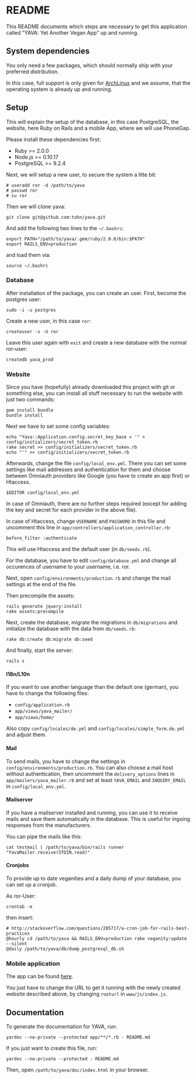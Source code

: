 # README

This README documents which steps are necessary to get this
application called "YAVA: Yet Another Vegan App" up and running.

## System dependencies

You only need a few packages, which should normally ship with your
preferred distribution.

In this case, full support is only given for
[ArchLinux][] and we assume, that the operating
system is already up and running.

## Setup

This will explain the setup of the database, in this case PostgreSQL,
the website, here Ruby on Rails and a mobile App, where we will use
PhoneGap.

Please install these dependencies first:

* Ruby >= 2.0.0
* Node.js >= 0.10.17
* PostgreSQL >= 9.2.4

Next, we will setup a new user, to secure the system a litte bit:

	# useradd ror -d /path/to/yava
	# passwd ror
	# su ror

Then we will clone yava:

	git clone git@github.com:tohn/yava.git

And add the following two lines to the <code>~/.bashrc</code>:

	export PATH="/path/to/yava/.gem/ruby/2.0.0/bin:$PATH"
	export RAILS_ENV=production

and load them via:

	source ~/.bashrc

### Database

After installation of the package, you can create an user.
First, become the postgres user:

	sudo -i -u postgres

Create a new user, in this case `ror`:

	createuser -s -U ror

Leave this user again with `exit` and create a new database with
the normal ror-user:

	createdb yava_prod

### Website

Since you have (hopefully) already downloaded this project with git or
something else, you can install all stuff necessary to run the website
with just two commands:

	gem install bundle
	bundle install

Next we have to set some config variables:

	echo "Yava::Application.config.secret_key_base = '" > config/initializers/secret_token.rb
	rake secret >> config/initializers/secret_token.rb
	echo "'" >> config/initializers/secret_token.rb

Afterwards, change the file <code>config/local_env.yml</code>.
There you can set some settings like mail addresses and authentication
for them and choose between Omniauth providers like Google (you have to
create an app first) or Htaccess.

	$EDITOR config/local_env.yml

In case of Omniauth, there are no further steps required (except for
adding the key and secret for each provider in the above file).

In case of Htaccess, change <code>USERNAME</code> and <code>PASSWORD</code>
in this file and uncomment this line in
<code>app/controllers/application_controller.rb</code>:

	before_filter :authenticate

This will use Htaccess and the default user (in <code>db/seeds.rb</code>).

For the database, you have to edit <code>config/database.yml</code>
and change all occurences of username to your username, i.e. ror.

Next, open <code>config/environments/production.rb</code> and change
the mail settings at the end of the file.

Then precompile the assets:

	rails generate jquery:install
	rake assets:precompile

Next, create the database, migrate the migrations in
<code>db/migrations</code> and initialize the database with the data
from <code>db/seeds.rb</code>:

	rake db:create db:migrate db:seed

And finally, start the server:

	rails s

#### I18n/L10n

If you want to use another language than the default one (german), you
have to change the following files:

* <code>config/application.rb</code>
* <code>app/views/yava_mailer/</code>
* <code>app/views/home/</code>

Also copy <code>config/locales/de.yml</code> and
<code>config/locales/simple_form.de.yml</code> and adjust them.

#### Mail

To send mails, you have to change the settings in
<code>config/environments/production.rb</code>. You can also choose a
mail host without authentication, then uncomment the
<code>delivery_options</code> lines in
<code>app/mailers/yava_mailer.rb</code> and set at least
<code>YAVA_EMAIL</code> and <code>INQUIRY_EMAIL</code> in
<code>config/local_env.yml</code>.

#### Mailserver

If you have a mailserver installed and running, you can use it to
receive mails and save them automatically in the database. This is
useful for ingoing responses from the manufacturers.

You can pipe the mails like this:

	cat testmail | /path/to/yava/bin/rails runner "YavaMailer.receive(STDIN.read)"

#### Cronjobs

To provide up to date veganities and a daily dump of your database,
you can set up a cronjob.

As ror-User:

	crontab -e

then insert:

	# http://stackoverflow.com/questions/285717/a-cron-job-for-rails-best-practices
	@hourly cd /path/to/yava && RAILS_ENV=production rake veganity:update --silent
	@daily /path/to/yava/db/dump_postgresql_db.sh

### Mobile application

The app can be found [here][].

You just have to change the URL to get it running with the newly
created website described above, by changing <code>rooturl</code>
in <code>www/js/index.js</code>.

## Documentation

To generate the documentation for YAVA, run:

	yardoc --no-private --protected app/**/*.rb - README.md

If you just want to create this file, run:

	yardoc --no-private --protected - README.md

Then, open <code>/path/to/yava/doc/index.html</code> in your browser.

[ArchLinux]: https://archlinux.org
[here]: https://github.com/tohn/yamva
